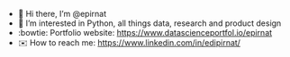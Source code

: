 - 👋 Hi there, I’m @epirnat
- 👀 I’m interested in Python, all things data, research and product design
- :bowtie: Portfolio website: https://www.datascienceportfol.io/epirnat
- :envelope: How to reach me: https://www.linkedin.com/in/edipirnat/

<!---
epirnat/epirnat is a ✨ special ✨ repository because its `README.md` (this file) appears on your GitHub profile.
You can click the Preview link to take a look at your changes.
--->
